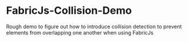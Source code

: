 # FabricJs-Collision-Demo
Rough demo to figure out how to introduce collision detection to prevent elements from overlapping one another when using FabricJs
